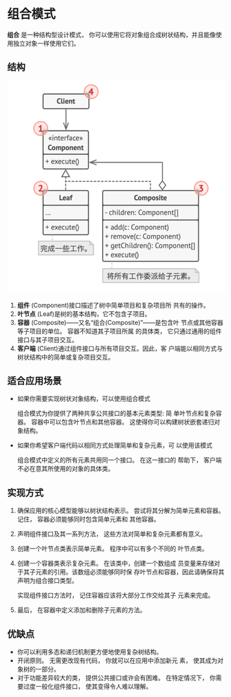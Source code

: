# 组合模式

**组合** 是一种结构型设计模式， 你可以使用它将对象组合成树状结构，并且能像使用独立对象一样使用它们。

## 结构

![类图](https://raw.githubusercontent.com/hetchzhao/design-pattern/master/src/composite/class-design.png)

1. **组件** (Component)接口描述了树中简单项目和复杂项目所 共有的操作。
2. **叶节点** (Leaf)是树的基本结构，它不包含子项目。
3. **容器** (Composite)——又名“组合(Composite)”——是包含叶 节点或其他容器等子项目的单位。 容器不知道其子项目所属 的具体类， 它只通过通用的组件接口与其子项目交互。
4. **客户端** (Client)通过组件接口与所有项目交互。因此，客 户端能以相同方式与树状结构中的简单或复杂项目交互。

## 适合应用场景

- 如果你需要实现树状对象结构，可以使用组合模式

  组合模式为你提供了两种共享公共接口的基本元素类型: 简 单叶节点和复杂容器。 容器中可以包含叶节点和其他容器。 这使得你可以构建树状嵌套递归对象结构。

- 如果你希望客户端代码以相同方式处理简单和复杂元素，可
  以使用该模式

  组合模式中定义的所有元素共用同一个接口。 在这一接口的 帮助下， 客户端不必在意其所使用的对象的具体类。

## 实现方式

1. 确保应用的核心模型能够以树状结构表示。 尝试将其分解为简单元素和容器。 记住， 容器必须能够同时包含简单元素和 其他容器。
2. 声明组件接口及其一系列方法， 这些方法对简单和复杂元素都有意义。
3. 创建一个叶节点类表示简单元素。 程序中可以有多个不同的 叶节点类。
4. 创建一个容器类表示复杂元素。 在该类中，创建一个数组成 员变量来存储对于其子元素的引用。该数组必须能够同时保 存叶节点和容器，因此请确保将其声明为组合接口类型。

   实现组件接口方法时， 记住容器应该将大部分工作交给其子 元素来完成。

5. 最后， 在容器中定义添加和删除子元素的方法。

## 优缺点

- 你可以利用多态和递归机制更方便地使用复杂树结构。
- 开闭原则。 无需更改现有代码， 你就可以在应用中添加新元 素， 使其成为对象树的一部分。
- 对于功能差异较大的类， 提供公共接口或许会有困难。 在特定情况下， 你需要过度一般化组件接口， 使其变得令人难以理解。

